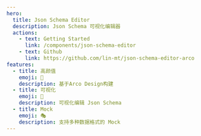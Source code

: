```yaml
---
hero:
  title: Json Schema Editor
  description: Json Schema 可视化编辑器
  actions:
    - text: Getting Started
      link: /components/json-schema-editor
    - text: Github
      link: https://github.com/lin-mt/json-schema-editor-arco
features:
  - title: 高颜值
    emoji: 🌹
    description: 基于Arco Design构建
  - title: 可视化
    emoji: 🧐
    description: 可视化编辑 Json Schema
  - title: Mock
    emoji: 🎭
    description: 支持多种数据格式的 Mock
---
```

